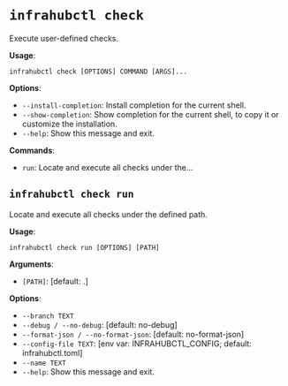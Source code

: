 # `infrahubctl check`

Execute user-defined checks.

**Usage**:

```console
infrahubctl check [OPTIONS] COMMAND [ARGS]...
```

**Options**:

* `--install-completion`: Install completion for the current shell.
* `--show-completion`: Show completion for the current shell, to copy it or customize the installation.
* `--help`: Show this message and exit.

**Commands**:

* `run`: Locate and execute all checks under the...

## `infrahubctl check run`

Locate and execute all checks under the defined path.

**Usage**:

```console
infrahubctl check run [OPTIONS] [PATH]
```

**Arguments**:

* `[PATH]`: [default: .]

**Options**:

* `--branch TEXT`
* `--debug / --no-debug`: [default: no-debug]
* `--format-json / --no-format-json`: [default: no-format-json]
* `--config-file TEXT`: [env var: INFRAHUBCTL_CONFIG; default: infrahubctl.toml]
* `--name TEXT`
* `--help`: Show this message and exit.
